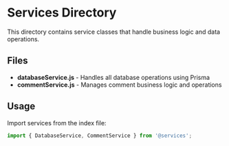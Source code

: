 # Services Directory

This directory contains service classes that handle business logic and data operations.

## Files

- **databaseService.js** - Handles all database operations using Prisma
- **commentService.js** - Manages comment business logic and operations

## Usage

Import services from the index file:

```javascript
import { DatabaseService, CommentService } from '@services';
```
